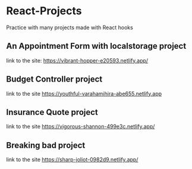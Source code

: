 # React-Projects
Practice with many projects made with React hooks

## An Appointment Form with localstorage project
link to the site: https://vibrant-hopper-e20593.netlify.app/

## Budget Controller project
link to the site https://youthful-varahamihira-abe655.netlify.app

## Insurance Quote project
link to the site https://vigorous-shannon-499e3c.netlify.app/

## Breaking bad project
link to the site https://sharp-joliot-0982d9.netlify.app/

